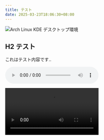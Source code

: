 ```yaml
---
title: テスト
date: 2025-03-23T18:06:30+08:00
---
```


![Arch Linux KDE デスクトップ環境](/img/1742721344.avif)

## H2 テスト

これはテスト内容です..

<!--more-->

<audio src="/media/1753034275.webm" controls></audio>

<video src="/media/1742721919.webm" controls></video>
